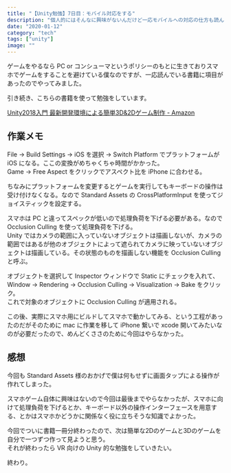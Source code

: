 ```yaml
---
title: "【Unity勉強】7日目：モバイル対応をする"
description: "個人的にはそんなに興味がないんだけど一応モバイルへの対応の仕方も読んでみた。"
date: "2020-01-12"
category: "tech"
tags: ["unity"]
image: ""
---
```


ゲームをやるなら PC or コンシューマというポリシーのもとに生きておりスマホでゲームをすることを避けている僕なのですが、一応読んでいる書籍に項目があったのでやってみました。

引き続き、こちらの書籍を使って勉強をしています。

[Unity2018入門 最新開発環境による簡単3D&2Dゲーム制作 - Amazon](https://www.amazon.co.jp/dp/4797397667)

## 作業メモ

File -> Build Settings -> iOS を選択 -> Switch Platform でプラットフォームが iOS になる。ここの変換がめちゃくちゃ時間がかかった。  
Game -> Free Aspect をクリックでアスペクト比を iPhone に合わせる。

ちなみにプラットフォームを変更するとゲームを実行してもキーボードの操作は受け付けなくなる。なので Standard Assets の CrossPlatformInput を使ってジョイスティックを設定する。

スマホは PC と違ってスペックが低いので処理負荷を下げる必要がある。なので Occlusion Culling を使って処理負荷を下げる。  
Unity ではカメラの範囲に入っていないオブジェクトは描画しないが、カメラの範囲ではあるが他のオブジェクトによって遮られてカメラに映っていないオブジェクトは描画している。その状態のものを描画しない機能を Occlusion Culling と呼ぶ。

オブジェクトを選択して Inspector ウィンドウで Static にチェックを入れて、 Window -> Rendering -> Occlusion Culling -> Visualization -> Bake をクリック。  
これで対象のオブジェクトに Occlusion Culling が適用される。

この後、実際にスマホ用にビルドしてスマホで動かしてみる、という工程があったのだがそのために mac に作業を移して iPhone 繋いで xcode 開いてみたいなのが必要だったので、めんどくささのために今回はやらなかった。

## 感想

今回も Standard Assets 様のおかげで僕は何もせずに画面タップによる操作が作れてしまった。

スマホゲーム自体に興味はないので今回は最後までやらなかったが、スマホに向けて処理負荷を下げるとか、キーボード以外の操作インターフェースを用意する、とかはスマホかどうかに関係なく役に立ちそうな知識でよかった。

今回でついに書籍一冊分終わったので、次は簡単な2Dのゲームと3Dのゲームを自分で一つずつ作って見ようと思う。  
それが終わったら VR 向けの Unity 的な勉強をしていきたい。

終わり。
